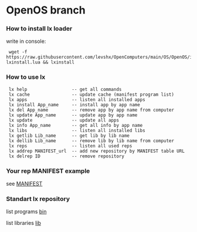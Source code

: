 # OpenOS branch

### How to install lx loader
write in console:

     wget -f https://raw.githubusercontent.com/levshx/OpenComputers/main/OS/OpenOS/install/main.lua lxinstall.lua && lxinstall
     
### How to use lx
     
     lx help                 -- get all commands
     lx cache                -- update cache (manifest program list)
     lx apps                 -- listen all installed apps
     lx install App_name     -- install app by app name
     lx del App_name         -- remove app by app name from computer
     lx update App_name      -- update app by app name
     lx update               -- update all apps
     lx info App_name        -- get all info by app name
     lx libs                 -- listen all installed libs 
     lx getlib Lib_name      -- get lib by lib name         
     lx dellib Lib_name      -- remove lib by lib name from computer
     lx reps                 -- listen all used reps
     lx addrep MANIFEST_url  -- add new repository by MANIFEST table URL
     lx delrep ID            -- remove repository
       
### Your rep MANIFEST example
see [MANIFEST](MANIFEST)

### Standart lx repository

list programs [bin](bin/)

list libraries [lib](lib/)
